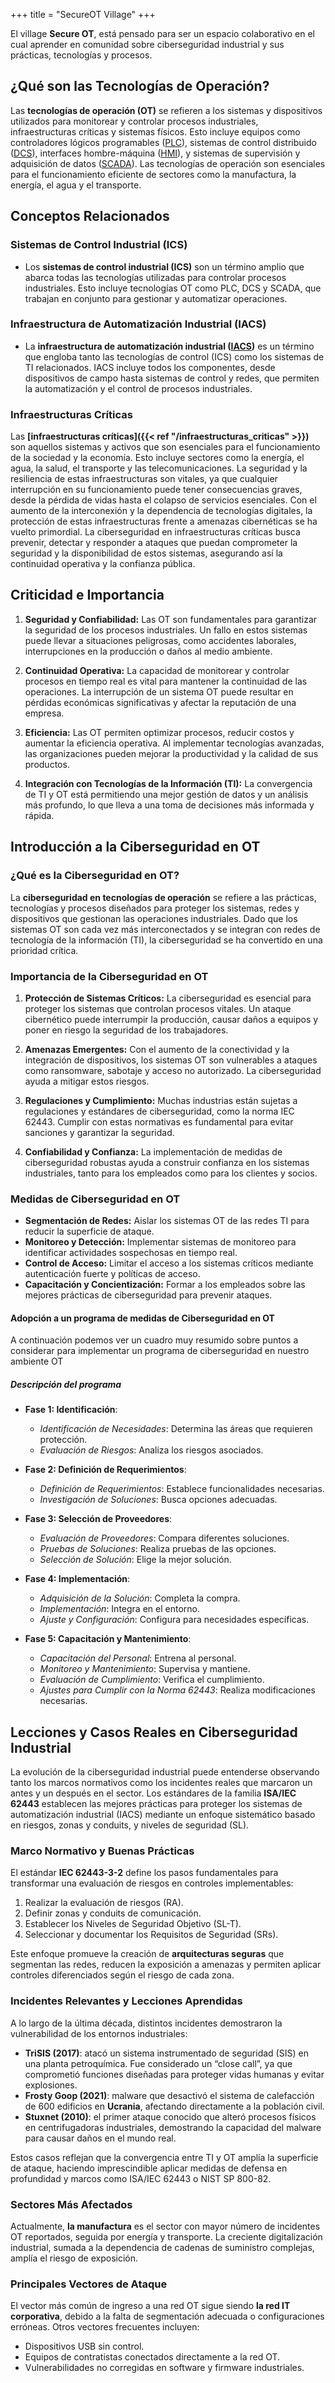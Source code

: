 +++
title = "SecureOT Village"
+++

El village **Secure OT**, está pensado para ser un espacio colaborativo en el cual aprender en comunidad sobre ciberseguridad industrial y sus prácticas, tecnologías y procesos.

## ¿Qué son las Tecnologías de Operación?
Las **tecnologías de operación (OT)** se refieren a los sistemas y dispositivos utilizados para monitorear y controlar procesos industriales, infraestructuras críticas y sistemas físicos. Esto incluye equipos como controladores lógicos programables ([PLC](/glosario/PLC)), sistemas de control distribuido ([DCS](/glosario/DCS)), interfaces hombre-máquina ([HMI](/glosario/HMI)), y sistemas de supervisión y adquisición de datos ([SCADA](/glosario/SCADA)). Las tecnologías de operación son esenciales para el funcionamiento eficiente de sectores como la manufactura, la energía, el agua y el transporte.

## Conceptos Relacionados

### Sistemas de Control Industrial (ICS)
- Los **sistemas de control industrial (ICS)** son un término amplio que abarca todas las tecnologías utilizadas para controlar procesos industriales. Esto incluye tecnologías OT como PLC, DCS y SCADA, que trabajan en conjunto para gestionar y automatizar operaciones.

### Infraestructura de Automatización Industrial (IACS)
- La **infraestructura de automatización industrial ([IACS](/glosario/IACS))** es un término que engloba tanto las tecnologías de control (ICS) como los sistemas de TI relacionados. IACS incluye todos los componentes, desde dispositivos de campo hasta sistemas de control y redes, que permiten la automatización y el control de procesos industriales.

### Infraestructuras Críticas
Las **[infraestructuras críticas]({{< ref "/infraestructuras_criticas" >}})** son aquellos sistemas y activos que son esenciales para el funcionamiento de la sociedad y la economía. Esto incluye sectores como la energía, el agua, la salud, el transporte y las telecomunicaciones. La seguridad y la resiliencia de estas infraestructuras son vitales, ya que cualquier interrupción en su funcionamiento puede tener consecuencias graves, desde la pérdida de vidas hasta el colapso de servicios esenciales. Con el aumento de la interconexión y la dependencia de tecnologías digitales, la protección de estas infraestructuras frente a amenazas cibernéticas se ha vuelto primordial. La ciberseguridad en infraestructuras críticas busca prevenir, detectar y responder a ataques que puedan comprometer la seguridad y la disponibilidad de estos sistemas, asegurando así la continuidad operativa y la confianza pública.


## Criticidad e Importancia
1. **Seguridad y Confiabilidad:** Las OT son fundamentales para garantizar la seguridad de los procesos industriales. Un fallo en estos sistemas puede llevar a situaciones peligrosas, como accidentes laborales, interrupciones en la producción o daños al medio ambiente.
  
2. **Continuidad Operativa:** La capacidad de monitorear y controlar procesos en tiempo real es vital para mantener la continuidad de las operaciones. La interrupción de un sistema OT puede resultar en pérdidas económicas significativas y afectar la reputación de una empresa.
  
3. **Eficiencia:** Las OT permiten optimizar procesos, reducir costos y aumentar la eficiencia operativa. Al implementar tecnologías avanzadas, las organizaciones pueden mejorar la productividad y la calidad de sus productos.

4. **Integración con Tecnologías de la Información (TI):** La convergencia de TI y OT está permitiendo una mejor gestión de datos y un análisis más profundo, lo que lleva a una toma de decisiones más informada y rápida.

## Introducción a la Ciberseguridad en OT

### ¿Qué es la Ciberseguridad en OT?
La **ciberseguridad en tecnologías de operación** se refiere a las prácticas, tecnologías y procesos diseñados para proteger los sistemas, redes y dispositivos que gestionan las operaciones industriales. Dado que los sistemas OT son cada vez más interconectados y se integran con redes de tecnología de la información (TI), la ciberseguridad se ha convertido en una prioridad crítica.

### Importancia de la Ciberseguridad en OT
1. **Protección de Sistemas Críticos:** La ciberseguridad es esencial para proteger los sistemas que controlan procesos vitales. Un ataque cibernético puede interrumpir la producción, causar daños a equipos y poner en riesgo la seguridad de los trabajadores.

2. **Amenazas Emergentes:** Con el aumento de la conectividad y la integración de dispositivos, los sistemas OT son vulnerables a ataques como ransomware, sabotaje y acceso no autorizado. La ciberseguridad ayuda a mitigar estos riesgos.

3. **Regulaciones y Cumplimiento:** Muchas industrias están sujetas a regulaciones y estándares de ciberseguridad, como la norma IEC 62443. Cumplir con estas normativas es fundamental para evitar sanciones y garantizar la seguridad.

4. **Confiabilidad y Confianza:** La implementación de medidas de ciberseguridad robustas ayuda a construir confianza en los sistemas industriales, tanto para los empleados como para los clientes y socios.

### Medidas de Ciberseguridad en OT
- **Segmentación de Redes:** Aislar los sistemas OT de las redes TI para reducir la superficie de ataque.
- **Monitoreo y Detección:** Implementar sistemas de monitoreo para identificar actividades sospechosas en tiempo real.
- **Control de Acceso:** Limitar el acceso a los sistemas críticos mediante autenticación fuerte y políticas de acceso.
- **Capacitación y Concientización:** Formar a los empleados sobre las mejores prácticas de ciberseguridad para prevenir ataques.

#### Adopción a un programa de medidas de Ciberseguridad en OT

A continuación podemos ver un cuadro muy resumido sobre puntos a considerar para implementar un programa de ciberseguridad en nuestro ambiente OT

##### Descripción del programa


- **Fase 1: Identificación**: 
  - *Identificación de Necesidades*: Determina las áreas que requieren protección.
  - *Evaluación de Riesgos*: Analiza los riesgos asociados.

- **Fase 2: Definición de Requerimientos**:
  - *Definición de Requerimientos*: Establece funcionalidades necesarias.
  - *Investigación de Soluciones*: Busca opciones adecuadas.

- **Fase 3: Selección de Proveedores**:
  - *Evaluación de Proveedores*: Compara diferentes soluciones.
  - *Pruebas de Soluciones*: Realiza pruebas de las opciones.
  - *Selección de Solución*: Elige la mejor solución.

- **Fase 4: Implementación**:
  - *Adquisición de la Solución*: Completa la compra.
  - *Implementación*: Integra en el entorno.
  - *Ajuste y Configuración*: Configura para necesidades específicas.

- **Fase 5: Capacitación y Mantenimiento**:
  - *Capacitación del Personal*: Entrena al personal.
  - *Monitoreo y Mantenimiento*: Supervisa y mantiene.
  - *Evaluación de Cumplimiento*: Verifica el cumplimiento.
  - *Ajustes para Cumplir con la Norma 62443*: Realiza modificaciones necesarias.

## Lecciones y Casos Reales en Ciberseguridad Industrial

La evolución de la ciberseguridad industrial puede entenderse observando tanto los marcos normativos como los incidentes reales que marcaron un antes y un después en el sector. Los estándares de la familia **ISA/IEC 62443** establecen las mejores prácticas para proteger los sistemas de automatización industrial (IACS) mediante un enfoque sistemático basado en riesgos, zonas y conduits, y niveles de seguridad (SL).

### Marco Normativo y Buenas Prácticas
El estándar **IEC 62443-3-2** define los pasos fundamentales para transformar una evaluación de riesgos en controles implementables:  
1. Realizar la evaluación de riesgos (RA).  
2. Definir zonas y conduits de comunicación.  
3. Establecer los Niveles de Seguridad Objetivo (SL-T).  
4. Seleccionar y documentar los Requisitos de Seguridad (SRs).  

Este enfoque promueve la creación de **arquitecturas seguras** que segmentan las redes, reducen la exposición a amenazas y permiten aplicar controles diferenciados según el riesgo de cada zona.  

### Incidentes Relevantes y Lecciones Aprendidas
A lo largo de la última década, distintos incidentes demostraron la vulnerabilidad de los entornos industriales:

- **TriSIS (2017)**: atacó un sistema instrumentado de seguridad (SIS) en una planta petroquímica. Fue considerado un “close call”, ya que comprometió funciones diseñadas para proteger vidas humanas y evitar explosiones.  
- **Frosty Goop (2021)**: malware que desactivó el sistema de calefacción de 600 edificios en **Ucrania**, afectando directamente a la población civil.  
- **Stuxnet (2010)**: el primer ataque conocido que alteró procesos físicos en centrifugadoras industriales, demostrando la capacidad del malware para causar daños en el mundo real.  

Estos casos reflejan que la convergencia entre TI y OT amplía la superficie de ataque, haciendo imprescindible aplicar medidas de defensa en profundidad y marcos como ISA/IEC 62443 o NIST SP 800-82.

### Sectores Más Afectados
Actualmente, **la manufactura** es el sector con mayor número de incidentes OT reportados, seguida por energía y transporte. La creciente digitalización industrial, sumada a la dependencia de cadenas de suministro complejas, amplía el riesgo de exposición.

### Principales Vectores de Ataque
El vector más común de ingreso a una red OT sigue siendo **la red IT corporativa**, debido a la falta de segmentación adecuada o configuraciones erróneas. Otros vectores frecuentes incluyen:
- Dispositivos USB sin control.  
- Equipos de contratistas conectados directamente a la red OT.  
- Vulnerabilidades no corregidas en software y firmware industriales. 
